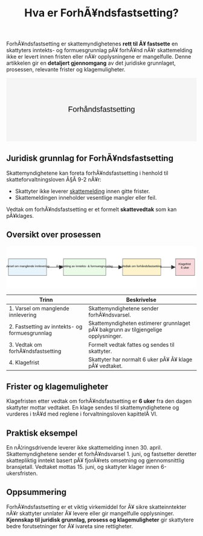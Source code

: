 ﻿---
title: "Hva er ForhÃ¥ndsfastsetting?"
meta_title: "Hva er ForhÃ¥ndsfastsetting?"
meta_description: 'ForhÃ¥ndsfastsetting er skattemyndighetenes **rett til Ã¥ fastsette** en skattyters inntekts- og formuesgrunnlag pÃ¥ forhÃ¥nd nÃ¥r skattemelding ikke er levert ...'
slug: forhandsfastsetting
type: blog
layout: pages/single
---

ForhÃ¥ndsfastsetting er skattemyndighetenes **rett til Ã¥ fastsette** en skattyters inntekts- og formuesgrunnlag pÃ¥ forhÃ¥nd nÃ¥r skattemelding ikke er levert innen fristen eller nÃ¥r opplysningene er mangelfulle. Denne artikkelen gir en **detaljert gjennomgang** av det juridiske grunnlaget, prosessen, relevante frister og klagemuligheter.

![Illustrasjon av ForhÃ¥ndsfastsetting prosess](forhandsfastsetting-image.svg)

## Juridisk grunnlag for ForhÃ¥ndsfastsetting

Skattemyndighetene kan foreta forhÃ¥ndsfastsetting i henhold til skatteforvaltningsloven Â§Â 9-2 nÃ¥r:

* Skattyter ikke leverer [skattemelding](/blogs/regnskap/skattemelding "Skattemelding") innen gitte frister.
* Skattemeldingen inneholder vesentlige mangler eller feil.

Vedtak om forhÃ¥ndsfastsetting er et formelt **skattevedtak** som kan pÃ¥klages.

## Oversikt over prosessen

![Oversikt over prosess for ForhÃ¥ndsfastsetting](forhandsfastsetting-oversikt.svg)

| **Trinn** | **Beskrivelse** |
|-----------|-----------------|
| 1. Varsel om manglende innlevering | Skattemyndighetene sender forhÃ¥ndsvarsel. |
| 2. Fastsetting av inntekts- og formuesgrunnlag | Skattemyndigheten estimerer grunnlaget pÃ¥ bakgrunn av tilgjengelige opplysninger. |
| 3. Vedtak om forhÃ¥ndsfastsetting | Formelt vedtak fattes og sendes til skattyter. |
| 4. Klagefrist | Skattyter har normalt 6 uker pÃ¥ Ã¥ klage pÃ¥ vedtaket. |

## Frister og klagemuligheter

Klagefristen etter vedtak om forhÃ¥ndsfastsetting er **6 uker** fra den dagen skattyter mottar vedtaket. En klage sendes til skattemyndighetene og vurderes i trÃ¥d med reglene i forvaltningsloven kapittelÂ VI.

## Praktisk eksempel

En nÃ¦ringsdrivende leverer ikke skattemelding innen 30. april. Skattemyndighetene sender et forhÃ¥ndsvarsel 1. juni, og fastsetter deretter skattepliktig inntekt basert pÃ¥ fjorÃ¥rets omsetning og gjennomsnittlig bransjetall. Vedtaket mottas 15. juni, og skattyter klager innen 6-ukersfristen.

## Oppsummering

ForhÃ¥ndsfastsetting er et viktig virkemiddel for Ã¥ sikre skatteinntekter nÃ¥r skattyter unnlater Ã¥ levere eller gir mangelfulle opplysninger. **Kjennskap til juridisk grunnlag, prosess og klagemuligheter** gir skattytere bedre forutsetninger for Ã¥ ivareta sine rettigheter.
